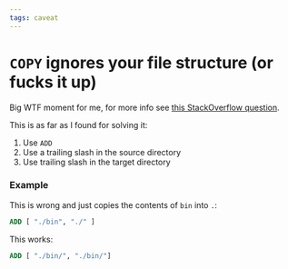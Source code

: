 ```yaml
---
tags: caveat
---
```


# `COPY` ignores your file structure (or fucks it up)
Big WTF moment for me, for more info see [this StackOverflow question](https://stackoverflow.com/questions/37789984/how-to-copy-folders-to-docker-image-from-dockerfile).

This is as far as I found for solving it:
1. Use `ADD`
2. Use a trailing slash in the source directory
3. Use trailing slash in the target directory

### Example
This is wrong and just copies the contents of `bin` into `.`:

```dockerfile
ADD [ "./bin", "./" ]
```

This works:

```dockerfile
ADD [ "./bin/", "./bin/"]
```
